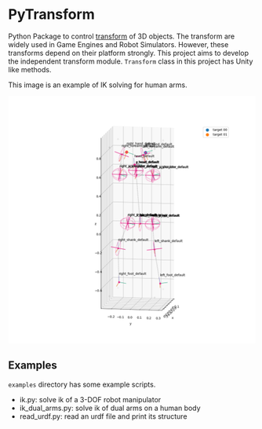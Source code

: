 # PyTransform

Python Package to control [transform](https://en.wikipedia.org/wiki/Transformation_matrix) of 3D objects.
The transform are widely used in Game Engines and Robot Simulators.
However, these transforms depend on their platform strongly.
This project aims to develop the independent transform module.
`Transform` class in this project has Unity like methods.

This image is an example of IK solving for human arms.

![](./assets/ik_results-dual_arms.png)

## Examples
`examples` directory has some example scripts. 
- ik.py: solve ik of a 3-DOF robot manipulator
- ik_dual_arms.py: solve ik of dual arms on a human body
- read_urdf.py: read an urdf file and print its structure

